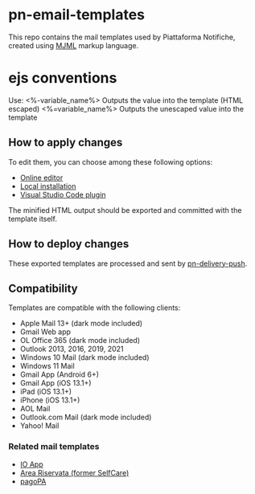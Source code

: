 # pn-email-templates

This repo contains the mail templates used by Piattaforma Notifiche, created using [MJML](https://mjml.io/) markup language.

# ejs conventions

Use:
<%-variable_name%> Outputs the value into the template (HTML escaped)
<%=variable_name%> Outputs the unescaped value into the template


## How to apply changes

To edit them, you can choose among these following options:

- [Online editor](https://mjml.io/try-it-live)
- [Local installation](https://mjml.io/download)
- [Visual Studio Code plugin](https://marketplace.visualstudio.com/items?itemName=mjmlio.vscode-mjml)

The minified HTML output should be exported and committed with the template itself.

## How to deploy changes

These exported templates are processed and sent by [pn-delivery-push](https://github.com/pagopa/pn-delivery-push).

## Compatibility

Templates are compatible with the following clients:

- Apple Mail 13+ (dark mode included)
- Gmail Web app
- OL Office 365 (dark mode included)
- Outlook 2013, 2016, 2019, 2021
- Windows 10 Mail (dark mode included)
- Windows 11 Mail
- Gmail App (Android 6+)
- Gmail App (iOS 13.1+)
- iPad (iOS 13.1+)
- iPhone (iOS 13.1+)
- AOL Mail
- Outlook.com Mail (dark mode included)
- Yahoo! Mail

### Related mail templates

- [IO App](https://github.com/pagopa/io-app-email-templates)
- [Area Riservata (former SelfCare)](https://github.com/pagopa/selfcare-email-templates)
- [pagoPA](https://github.com/pagopa/pagopa-email-templates)
